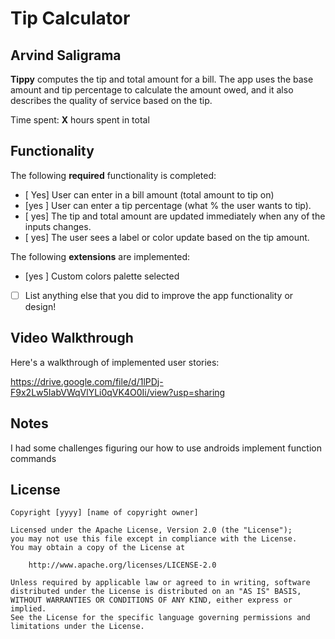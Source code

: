 # Tip Calculator 

## Arvind Saligrama

**Tippy** computes the tip and total amount for a bill. The app uses the base amount and tip percentage to calculate the amount owed, and it also describes the quality of service based on the tip.

Time spent: **X** hours spent in total

## Functionality 

The following **required** functionality is completed:

* [ Yes] User can enter in a bill amount (total amount to tip on)
* [yes ] User can enter a tip percentage (what % the user wants to tip).
* [ yes] The tip and total amount are updated immediately when any of the inputs changes.
* [ yes] The user sees a label or color update based on the tip amount. 

The following **extensions** are implemented:

* [yes ] Custom colors palette selected
* [ ] List anything else that you did to improve the app functionality or design!

## Video Walkthrough

Here's a walkthrough of implemented user stories:

https://drive.google.com/file/d/1lPDj-F9x2Lw5IabVWqVlYLi0qVK4O0Ii/view?usp=sharing


## Notes

I had some challenges figuring our how to use androids implement function commands

## License

    Copyright [yyyy] [name of copyright owner]

    Licensed under the Apache License, Version 2.0 (the "License");
    you may not use this file except in compliance with the License.
    You may obtain a copy of the License at

        http://www.apache.org/licenses/LICENSE-2.0

    Unless required by applicable law or agreed to in writing, software
    distributed under the License is distributed on an "AS IS" BASIS,
    WITHOUT WARRANTIES OR CONDITIONS OF ANY KIND, either express or implied.
    See the License for the specific language governing permissions and
    limitations under the License.



